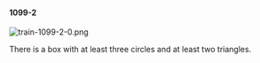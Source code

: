 #### 1099-2
![train-1099-2-0.png](https://github.com/lil-lab/nlvr/raw/master/nlvr/train/images/47/train-1099-2-0.png "train-1099-2-0.png")

There is a box with at least three circles and at least two triangles.